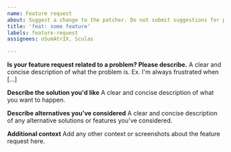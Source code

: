 ```yaml
---
name: Feature request
about: Suggest a change to the patcher. Do not submit suggestions for patches here.
title: 'feat: some feature'
labels: feature-request
assignees: oSumAtrIX, Sculas

---
```


**Is your feature request related to a problem? Please describe.**
A clear and concise description of what the problem is. Ex. I'm always frustrated when [...]

**Describe the solution you'd like**
A clear and concise description of what you want to happen.

**Describe alternatives you've considered**
A clear and concise description of any alternative solutions or features you've considered.

**Additional context**
Add any other context or screenshots about the feature request here.
